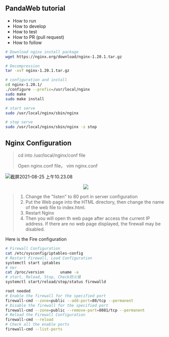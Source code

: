 ## PandaWeb tutorial

* How to run
* How to develop
* How to test
* How to PR (pull request)
* How to follow


```bash
# Download nginx install package
wget https://nginx.org/download/nginx-1.20.1.tar.gz

# Decompression
tar -xvf nginx-1.20.1.tar.gz 

# configuration and install
cd nginx-1.20.1/
./configure --prefix=/usr/local/nginx
sudo make
sudo make install

# start serve
sudo /usr/local/nginx/sbin/nginx 

# stop serve
sudo /usr/local/nginx/sbin/nginx -s stop
```



## Nginx Configuration

> cd into /usr/local/nginx/conf file
>
> Open nginx.conf file， vim nginx.conf

![截屏2021-08-25 上午10.23.08](https://th.bing.com/th/id/OIP.V6BPsj0qgAVakEIOPdC6tAHaDt?pid=ImgDet&rs=1)
<center><img src="https://th.bing.com/th/id/OIP.V6BPsj0qgAVakEIOPdC6tAHaDt?pid=ImgDet&rs=1" /> </center>

> 1. Change the "listen" to 80 port in server configuration
> 2. Put the Web page into the HTML directory, then change the name of the web file to index.html. 
> 3. Restart Nginx
> 4. Then you will open th web page after access the current IP address. If there are no web page displayed, the firewall may be disabled.

Here is the Fire configuration

````bash
# Firewall Configuration
cat /etc/sysconfig/iptables-config
# Restart Firewall, Load Configuration
systemctl start iptables
# Ver
cat /proc/version		uname -a
# start, Reload, Stop, Check防火墙
systemctl start/reload/stop/status firewalld

root needed
# Enable the firewall for the specified port
firewall-cmd --zone=public --add-port=80/tcp --permanent
# Disable the firewall for the specified port
firewall-cmd --zone=public --remove-port=8081/tcp --permanent 
# Reload the Firewall Configuration
firewall-cmd --reload   
# Check all the enable ports
firewall-cmd --list-ports   
````

